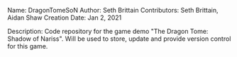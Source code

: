 Name: DragonTomeSoN
Author: Seth Brittain
Contributors: Seth Brittain, Aidan Shaw
Creation Date: Jan 2, 2021

Description: Code repository for the game demo "The Dragon Tome: Shadow of Nariss".
Will be used to store, update and provide version control for this game.